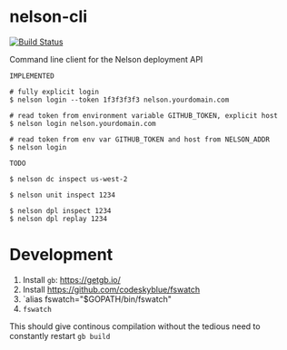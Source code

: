 # nelson-cli

[![Build Status](https://travis.oncue.verizon.net/iptv/nelson-cli.svg?token=Lp2ZVD96vfT8T599xRfV&branch=master)](https://travis.oncue.verizon.net/iptv/nelson-cli)

Command line client for the Nelson deployment API

```
IMPLEMENTED

# fully explicit login
$ nelson login --token 1f3f3f3f3 nelson.yourdomain.com

# read token from environment variable GITHUB_TOKEN, explicit host
$ nelson login nelson.yourdomain.com

# read token from env var GITHUB_TOKEN and host from NELSON_ADDR
$ nelson login

TODO

$ nelson dc inspect us-west-2

$ nelson unit inspect 1234

$ nelson dpl inspect 1234
$ nelson dpl replay 1234

```

# Development

1. Install `gb`: https://getgb.io/
1. Install https://github.com/codeskyblue/fswatch
1. `alias fswatch="$GOPATH/bin/fswatch"
1. `fswatch`

This should give continous compilation without the tedious need to constantly restart `gb build`